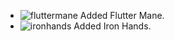 - ![fluttermane](https://i.ibb.co/hBRZ0h5/flutter.png) Added Flutter Mane.
- ![ironhands](https://i.ibb.co/KNvwMgm/ironhands.png) Added Iron Hands.
